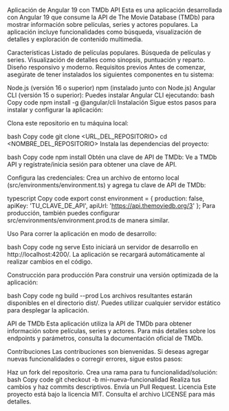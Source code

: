 Aplicación de Angular 19 con TMDb API
Esta es una aplicación desarrollada con Angular 19 que consume la API de The Movie Database (TMDb) para mostrar información sobre películas, series y actores populares. La aplicación incluye funcionalidades como búsqueda, visualización de detalles y exploración de contenido multimedia.

Características
Listado de películas populares.
Búsqueda de películas y series.
Visualización de detalles como sinopsis, puntuación y reparto.
Diseño responsivo y moderno.
Requisitos previos
Antes de comenzar, asegúrate de tener instalados los siguientes componentes en tu sistema:

Node.js (versión 16 o superior)
npm (instalado junto con Node.js)
Angular CLI (versión 15 o superior):
Puedes instalar Angular CLI ejecutando:
bash
Copy code
npm install -g @angular/cli
Instalación
Sigue estos pasos para instalar y configurar la aplicación:

Clona este repositorio en tu máquina local:

bash
Copy code
git clone <URL_DEL_REPOSITORIO>
cd <NOMBRE_DEL_REPOSITORIO>
Instala las dependencias del proyecto:

bash
Copy code
npm install
Obtén una clave de API de TMDb:
Ve a TMDb API y regístrate/inicia sesión para obtener una clave de API.

Configura las credenciales:
Crea un archivo de entorno local (src/environments/environment.ts) y agrega tu clave de API de TMDb:

typescript
Copy code
export const environment = {
  production: false,
  apiKey: 'TU_CLAVE_DE_API',
  apiUrl: 'https://api.themoviedb.org/3'
};
Para producción, también puedes configurar src/environments/environment.prod.ts de manera similar.

Uso
Para correr la aplicación en modo de desarrollo:

bash
Copy code
ng serve
Esto iniciará un servidor de desarrollo en http://localhost:4200/. La aplicación se recargará automáticamente al realizar cambios en el código.

Construcción para producción
Para construir una versión optimizada de la aplicación:

bash
Copy code
ng build --prod
Los archivos resultantes estarán disponibles en el directorio dist/. Puedes utilizar cualquier servidor estático para desplegar la aplicación.

API de TMDb
Esta aplicación utiliza la API de TMDb para obtener información sobre películas, series y actores. Para más detalles sobre los endpoints y parámetros, consulta la documentación oficial de TMDb.

Contribuciones
Las contribuciones son bienvenidas. Si deseas agregar nuevas funcionalidades o corregir errores, sigue estos pasos:

Haz un fork del repositorio.
Crea una rama para tu funcionalidad/solución:
bash
Copy code
git checkout -b mi-nueva-funcionalidad
Realiza tus cambios y haz commits descriptivos.
Envía un Pull Request.
Licencia
Este proyecto está bajo la licencia MIT. Consulta el archivo LICENSE para más detalles.

